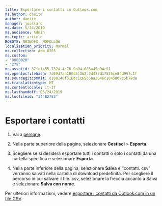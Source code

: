 ```yaml
---
title: Esportare i contatti in Outlook.com
ms.author: daeite
author: daeite
manager: joallard
ms.date: 5/24/2019
ms.audience: Admin
ms.topic: article
ROBOTS: NOINDEX, NOFOLLOW
localization_priority: Normal
ms.collection: Adm_O365
ms.custom:
- "8000020"
- "279"
ms.assetid: 37fc1455-7324-4c76-9a94-085a45e94c51
ms.openlocfilehash: 7d09d7aa100d5f2b2c0d487d17526ce84d997c1f
ms.sourcegitcommit: d10a148f518dc1c65b5aa3646c1045807c5b79de
ms.translationtype: MT
ms.contentlocale: it-IT
ms.lasthandoff: 05/24/2019
ms.locfileid: "34482783"
---
```

# <a name="export-your-contacts"></a>Esportare i contatti

1. Vai a [persone](https://outlook.live.com/people/).

2. Nella parte superiore della pagina, selezionare **Gestisci** \> **Esporta**.

3. Scegliere se si desidera esportare tutti i contatti o solo i contatti da una cartella specifica e selezionare **Esporta**.

4. Nella parte inferiore della pagina, selezionare **Salva** e "contatti. csv" verranno salvati nella cartella di download predefinita. Per scegliere il percorso in cui salvare il file. csv, selezionare la freccia accanto a Salva e selezionare **Salva con nome**.

Per ulteriori informazioni, vedere [esportare i contatti da Outlook.com in un file CSV](https://go.microsoft.com/fwlink/p/?linkid=873137).
